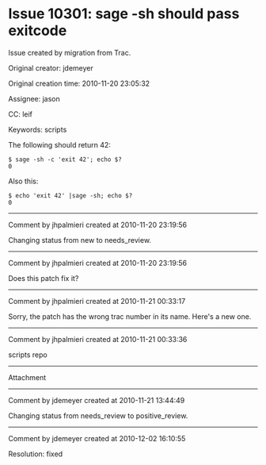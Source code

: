 # Issue 10301: sage -sh should pass exitcode

Issue created by migration from Trac.

Original creator: jdemeyer

Original creation time: 2010-11-20 23:05:32

Assignee: jason

CC:  leif

Keywords: scripts

The following should return 42:

```
$ sage -sh -c 'exit 42'; echo $?
0
```


Also this:

```
$ echo 'exit 42' |sage -sh; echo $?
0
```



---

Comment by jhpalmieri created at 2010-11-20 23:19:56

Changing status from new to needs_review.


---

Comment by jhpalmieri created at 2010-11-20 23:19:56

Does this patch fix it?


---

Comment by jhpalmieri created at 2010-11-21 00:33:17

Sorry, the patch has the wrong trac number in its name.  Here's a new one.


---

Comment by jhpalmieri created at 2010-11-21 00:33:36

scripts repo


---

Attachment


---

Comment by jdemeyer created at 2010-11-21 13:44:49

Changing status from needs_review to positive_review.


---

Comment by jdemeyer created at 2010-12-02 16:10:55

Resolution: fixed
